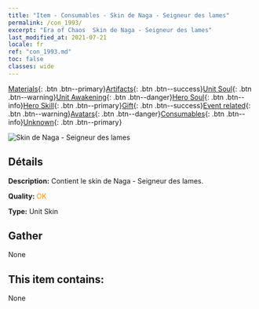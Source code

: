 ```yaml
---
title: "Item - Consumables - Skin de Naga - Seigneur des lames"
permalink: /con_1993/
excerpt: "Era of Chaos  Skin de Naga - Seigneur des lames"
last_modified_at: 2021-07-21
locale: fr
ref: "con_1993.md"
toc: false
classes: wide
---
```

 [Materials](/ItemsFR/){: .btn .btn--primary}[Artifacts](/ItemsFR/Artifacts/){: .btn .btn--success}[Unit Soul](/ItemsFR/UnitSoul/){: .btn .btn--warning}[Unit Awakening](/ItemsFR/UnitAwakening/){: .btn .btn--danger}[Hero Soul](/ItemsFR/HeroSoul/){: .btn .btn--info}[Hero Skill](/ItemsFR/HeroSkill/){: .btn .btn--primary}[Gift](/ItemsFR/Gift/){: .btn .btn--success}[Event related](/ItemsFR/Events/){: .btn .btn--warning}[Avatars](/ItemsFR/Avatars/){: .btn .btn--danger}[Consumables](/ItemsFR/Consumables/){: .btn .btn--info}[Unknown](/ItemsFR/Unknown/){: .btn .btn--primary}

 ![Skin de Naga - Seigneur des lames](/images/u/ti_najia.jpg)

## Détails
 **Description:** Contient le skin de Naga - Seigneur des lames.

 **Quality:** <span style="color: #FF8C00">OK</span>

 **Type:** Unit Skin

## Gather

  None

## This item contains:

  None

